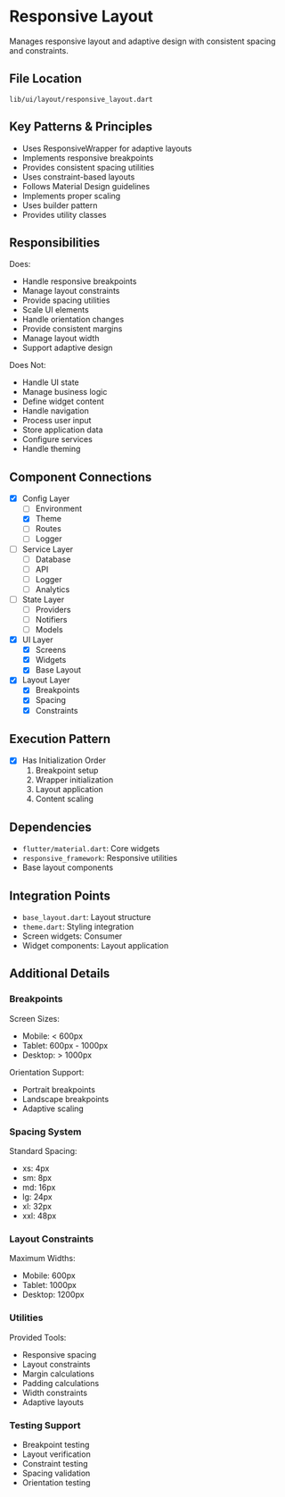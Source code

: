 # Responsive Layout

Manages responsive layout and adaptive design with consistent spacing and constraints.

## File Location
`lib/ui/layout/responsive_layout.dart`

## Key Patterns & Principles
- Uses ResponsiveWrapper for adaptive layouts
- Implements responsive breakpoints
- Provides consistent spacing utilities
- Uses constraint-based layouts
- Follows Material Design guidelines
- Implements proper scaling
- Uses builder pattern
- Provides utility classes

## Responsibilities
Does:
- Handle responsive breakpoints
- Manage layout constraints
- Provide spacing utilities
- Scale UI elements
- Handle orientation changes
- Provide consistent margins
- Manage layout width
- Support adaptive design

Does Not:
- Handle UI state
- Manage business logic
- Define widget content
- Handle navigation
- Process user input
- Store application data
- Configure services
- Handle theming

## Component Connections
- [x] Config Layer
  - [ ] Environment
  - [x] Theme
  - [ ] Routes
  - [ ] Logger
- [ ] Service Layer
  - [ ] Database
  - [ ] API
  - [ ] Logger
  - [ ] Analytics
- [ ] State Layer
  - [ ] Providers
  - [ ] Notifiers
  - [ ] Models
- [x] UI Layer
  - [x] Screens
  - [x] Widgets
  - [x] Base Layout
- [x] Layout Layer
  - [x] Breakpoints
  - [x] Spacing
  - [x] Constraints

## Execution Pattern
- [x] Has Initialization Order
  1. Breakpoint setup
  2. Wrapper initialization
  3. Layout application
  4. Content scaling

## Dependencies
- `flutter/material.dart`: Core widgets
- `responsive_framework`: Responsive utilities
- Base layout components

## Integration Points
- `base_layout.dart`: Layout structure
- `theme.dart`: Styling integration
- Screen widgets: Consumer
- Widget components: Layout application

## Additional Details

### Breakpoints
Screen Sizes:
- Mobile: < 600px
- Tablet: 600px - 1000px
- Desktop: > 1000px

Orientation Support:
- Portrait breakpoints
- Landscape breakpoints
- Adaptive scaling

### Spacing System
Standard Spacing:
- xs: 4px
- sm: 8px
- md: 16px
- lg: 24px
- xl: 32px
- xxl: 48px

### Layout Constraints
Maximum Widths:
- Mobile: 600px
- Tablet: 1000px
- Desktop: 1200px

### Utilities
Provided Tools:
- Responsive spacing
- Layout constraints
- Margin calculations
- Padding calculations
- Width constraints
- Adaptive layouts

### Testing Support
- Breakpoint testing
- Layout verification
- Constraint testing
- Spacing validation
- Orientation testing 